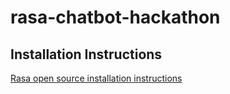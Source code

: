 # rasa-chatbot-hackathon

## Installation Instructions
[Rasa open source installation instructions](https://rasa.com/docs/rasa/installation/)

